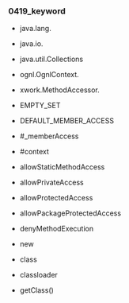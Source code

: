 ### 0419_keyword
* java.lang.
* java.io.
* java.util.Collections
* ognl.OgnlContext.
* xwork.MethodAccessor.

* EMPTY_SET
* DEFAULT_MEMBER_ACCESS

* #_memberAccess
* #context
* allowStaticMethodAccess
* allowPrivateAccess
* allowProtectedAccess
* allowPackageProtectedAccess
* denyMethodExecution

* new
* class
* classloader
* getClass()